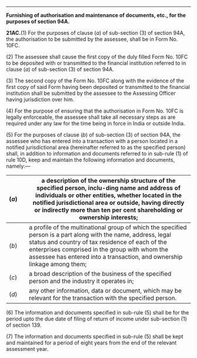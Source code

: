 ****

**Furnishing of authorisation and maintenance of documents, etc., for the purposes of section 94A.**

**21AC.**(1) For the purposes of clause (_a_) of sub-section (3) of section 94A, the authorisation to be submitted by the assessee, shall be in Form No. 10FC.

(2) The assessee shall cause the first copy of the duly filled Form No. 10FC to be deposited with or transmitted to the financial institution referred to in clause (_a_) of sub-section (3) of section 94A.

(3) The second copy of the Form No. 10FC along with the evidence of the first copy of said Form having been deposited or transmitted to the financial institution shall be submitted by the assessee to the Assessing Officer having jurisdiction over him.

(4) For the purpose of ensuring that the authorisation in Form No. 10FC is legally enforceable, the assessee shall take all necessary steps as are required under any law for the time being in force in India or outside India.

(5) For the purposes of clause (_b_) of sub-section (3) of section 94A, the assessee who has entered into a transaction with a person located in a notified jurisdictional area (hereinafter referred to as the specified person) shall, in addition to information and documents referred to in sub-rule (1) of rule 10D, keep and maintain the following information and documents, namely:—

(_a_) |  |  a description of the ownership structure of the specified person, inclu-ding name and address of individuals or other entities, whether located in the notified jurisdictional area or outside, having directly or indirectly more than ten per cent shareholding or ownership interests;  
---|---|---  
(_b_) |  |  a profile of the multinational group of which the specified person is a part along with the name, address, legal status and country of tax residence of each of the enterprises comprised in the group with whom the assessee has entered into a transaction, and ownership linkage among them;  
(_c_) |  |  a broad description of the business of the specified person and the industry it operates in;  
(_d_) |  |  any other information, data or document, which may be relevant for the transaction with the specified person.  
  
(6) The information and documents specified in sub-rule (5) shall be for the period upto the due date of filing of return of income under sub-section (1) of section 139.

(7) The information and documents specified in sub-rule (5) shall be kept and maintained for a period of eight years from the end of the relevant assessment year.